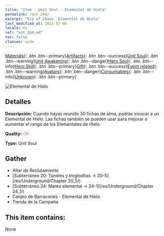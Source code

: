 ```yaml
---
title: "Item - Unit Soul - Elemental de Hielo"
permalink: /unt_264/
excerpt: "Era of Chaos  Elemental de Hielo"
last_modified_at: 2021-07-06
locale: es
ref: "unt_264.md"
toc: false
classes: wide
---
```

 [Materials](/ItemsES/){: .btn .btn--primary}[Artifacts](/ItemsES/Artifacts/){: .btn .btn--success}[Unit Soul](/ItemsES/UnitSoul/){: .btn .btn--warning}[Unit Awakening](/ItemsES/UnitAwakening/){: .btn .btn--danger}[Hero Soul](/ItemsES/HeroSoul/){: .btn .btn--info}[Hero Skill](/ItemsES/HeroSkill/){: .btn .btn--primary}[Gift](/ItemsES/Gift/){: .btn .btn--success}[Event related](/ItemsES/Events/){: .btn .btn--warning}[Avatars](/ItemsES/Avatars/){: .btn .btn--danger}[Consumables](/ItemsES/Consumables/){: .btn .btn--info}[Unknown](/ItemsES/Unknown/){: .btn .btn--primary}

 ![Elemental de Hielo](/images/u/ti_bingyuansu2.jpg)

## Detalles
 **Descripción:** Cuando hayas reunido 30 fichas de alma, podrás invocar a un Elemental de Hielo. Las fichas también se pueden usar para mejorar o aumentar el rango de los Elementales de Hielo.

 **Quality:** <span style="color: #DA70D6">OK</span>

 **Type:** Unit Soul

## Gather

*    Altar de Reclutamiento 
*    [Subterráneo 20: Túneles y trogloditas -> 20-5](/es/Underground/Chapter 20_5/) 
*    [Subterráneo 24: Marea elemental -> 24-1](/es/Underground/Chapter 24_1/) 
*    Canjeo de Barracones - Elemental de Hielo 
*    Tienda de la Campaña 

## This item contains:

  None

